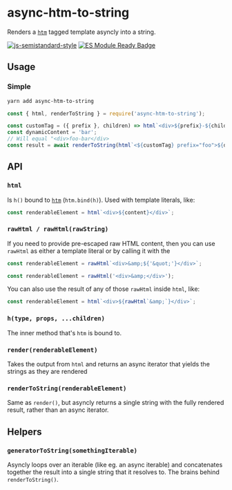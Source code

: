 # async-htm-to-string

Renders a [`htm`](https://www.npmjs.com/package/htm) tagged template asyncly into a string.

[![js-semistandard-style](https://img.shields.io/badge/code%20style-semistandard-brightgreen.svg?style=for-the-badge)](https://github.com/voxpelli/eslint-config)
[![ES Module Ready Badge](https://img.shields.io/badge/es%20module%20ready-yes-success?labelColor=ffb703&cacheSeconds=86400&style=for-the-badge)](https://esmodules.dev/)

## Usage

### Simple

```bash
yarn add async-htm-to-string
```

```javascript
const { html, renderToString } = require('async-htm-to-string');

const customTag = ({ prefix }, children) => html`<div>${prefix}-${children}</div>`;
const dynamicContent = 'bar';
// Will equal "<div>foo-bar</div>
const result = await renderToString(html`<${customTag} prefix="foo">${dynamicContent}</${customTag}>`);
```

## API

### `html`

Is `h()` bound to [`htm`](https://www.npmjs.com/package/htm) (`htm.bind(h)`). Used with template literals, like:

```javascript
const renderableElement = html`<div>${content}</div>`;
```

### `rawHtml / rawHtml(rawString)`

If you need to provide pre-escaped raw HTML content, then you can use `rawHtml` as either a template literal or by calling it with the

```javascript
const renderableElement = rawHtml`<div>&amp;${'&quot;'}</div>`;
```

```javascript
const renderableElement = rawHtml('<div>&amp;</div>');
```

You can also use the result of any of those `rawHtml` inside `html`, like:

```javascript
const renderableElement = html`<div>${rawHtml`&amp;`}</div>`;
```

### `h(type, props, ...children)`

The inner method that's `htm` is bound to.

### `render(renderableElement)`

Takes the output from `html` and returns an async iterator that yields the strings as they are rendered

### `renderToString(renderableElement)`

Same as `render()`, but asyncly returns a single string with the fully rendered result, rather than an async iterator.

## Helpers

### `generatorToString(somethingIterable)`

Asyncly loops over an iterable (like eg. an async iterable) and concatenates together the result into a single string that it resolves to. The brains behind `renderToString()`.
